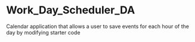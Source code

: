 # Work_Day_Scheduler_DA
 Calendar application that allows a user to save events for each hour of the day by modifying starter code
